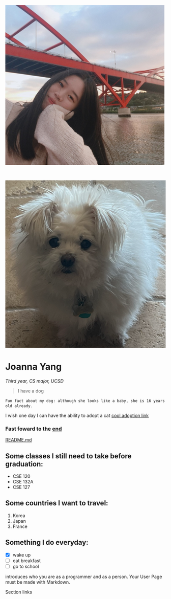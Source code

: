 
[Pictures1]: <>
![Picture1](110MyPicture.png)

</br>

[Pictures2]: <>
![Picture2](110MyDog.png)

[Heading]: <>
# Joanna Yang

[Styling text]: <>
*Third year, CS major, UCSD*

[Quoting text]: <>
> I have a dog

[Quoting code]: <>
```
Fun fact about my dog: although she looks like a baby, she is 16 years old already.
```

[External Links]: <>
I wish one day I can have the ability to adopt a cat [cool adoption link](https://www.petsmart.com/adoption/people-saving-pets/ca-adoption-landing.html)

[Section Links]: <>
### Fast foward to the [end](https://github.com/joy002/CSE110/blob/main/index.md#something-i-do-everyday)

[Relative links(Link to another .md file or an image in your repo. If linking to an image, encode it as a regular link rather than an image.)]: <>
[README.md](https://github.com/joy002/CSE110/blob/main/README.md)

[Ordered Lists]: <>
## Some classes I still need to take before graduation:
- CSE 120
- CSE 132A
- CSE 127

[Ordered Lists]: <>
## Some countries I want to travel:
1. Korea
2. Japan
3. France

[Task lists]: <>
## Something I do everyday:
- [x] wake up
- [ ] eat breakfast
- [ ] go to school

introduces who you are as a programmer and as a person. Your User Page must be made with Markdown.

Section links
